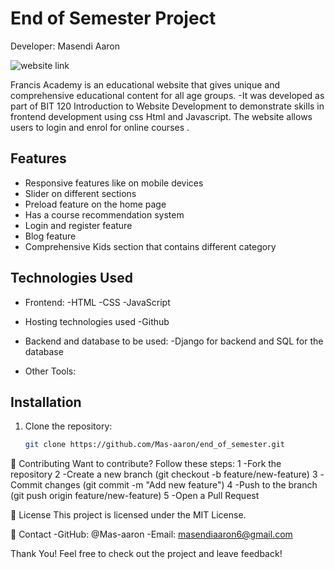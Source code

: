 # End of Semester Project
Developer: Masendi Aaron

![website link](https://francisacademy.netlify.app/)

Francis Academy is an educational website that gives unique and comprehensive educational content for all age groups.
-It was developed as part of BIT 120 Introduction to Website Development to demonstrate skills in frontend development using css Html and Javascript. The website allows users to login and enrol for online courses .

## Features

- Responsive features like on mobile devices
- Slider on different sections
- Preload feature on the home page
- Has a course recommendation system
- Login and register feature
- Blog feature
- Comprehensive Kids section that contains different category

## Technologies Used

- Frontend:
    -HTML
    -CSS
    -JavaScript

- Hosting technologies used
    -Github

- Backend and database to be used:
    -Django for backend and SQL for the database

- Other Tools:


## Installation

1. Clone the repository:
   ```bash
   git clone https://github.com/Mas-aaron/end_of_semester.git


🤝 Contributing
Want to contribute? Follow these steps:
    1 -Fork the repository
    2 -Create a new branch (git checkout -b feature/new-feature)
    3 -Commit changes (git commit -m "Add new feature")
    4 -Push to the branch (git push origin feature/new-feature)
    5 -Open a Pull Request

📜 License
This project is licensed under the MIT License.

📩 Contact
    -GitHub: @Mas-aaron
    -Email: masendiaaron6@gmail.com


Thank You!
Feel free to check out the project and leave feedback!